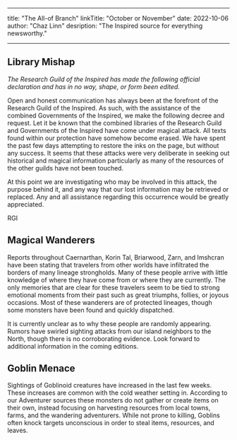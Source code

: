 
---
title: "The All-of Branch"
linkTitle: "October or November"
date: 2022-10-06
author: "Chaz Linn"
desription: "The Inspired source for everything newsworthy."

---

## Library Mishap

*The Research Guild of the Inspired has made the following official declaration and has in no way, shape, or form been edited.*

Open and honest communication has always been at the forefront of the Research Guild of the Inspired. As such, with the assistance of the combined Governments of the Inspired, we make the following decree and request.
Let it be known that the combined libraries of the Research Guild and Governments of the Inspired have come under magical attack. All texts found within our protection have somehow become erased. We have spent the past few days attempting to restore the inks on the page, but without any success. It seems that these attacks were very deliberate in seeking out historical and magical information particularly as many of the resources of the other guilds have not been touched.

At this point we are investigating who may be involved in this attack, the purpose behind it, and any way that our lost information may be retrieved or replaced. Any and all assistance regarding this occurrence would be greatly appreciated.

  RGI

## Magical Wanderers

Reports throughout Caernarthan, Korin Tal, Briarwood, Zarn, and Imshcran have been stating that travelers from other worlds have infiltrated the borders of many lineage strongholds. Many of these people arrive with little knowledge of where they have come from or where they are currently. The only memories that are clear for these travelers seem to be tied to strong emotional moments from their past such as great triumphs, follies, or joyous occasions. Most of these wanderers are of protected lineages, though some monsters have been found and quickly dispatched.

It is currently unclear as to why these people are randomly appearing. Rumors have swirled sighting attacks from our island neighbors to the North, though there is no corroborating evidence. Look forward to additional information in the coming editions.

## Goblin Menace

Sightings of Goblinoid creatures have increased in the last few weeks. These increases are common with the cold weather setting in. According to our Adventurer sources these monsters do not gather or create items on their own, instead focusing on harvesting resources from local towns, farms, and the wandering adventurers. While not prone to killing, Goblins often knock targets unconscious in order to steal items, resources, and leaves.
